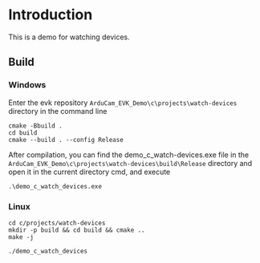 # Introduction

This is a demo for watching devices.

## Build

### Windows

Enter the evk repository `ArduCam_EVK_Demo\c\projects\watch-devices` directory in the command line

```
cmake -Bbuild .
cd build
cmake --build . --config Release
```

After compilation, you can find the demo_c_watch-devices.exe file in the `ArduCam_EVK_Demo\c\projects\watch-devices\build\Release` directory and open it in the current directory cmd, and execute
```
.\demo_c_watch_devices.exe
```

### Linux

```
cd c/projects/watch-devices
mkdir -p build && cd build && cmake ..
make -j

./demo_c_watch_devices
```
